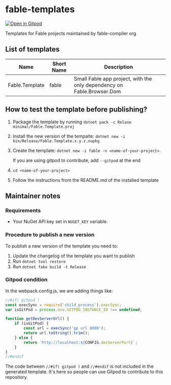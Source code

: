 # fable-templates

[![Open in Gitpod](https://gitpod.io/button/open-in-gitpod.svg)](https://gitpod.io/#https://github.com/fable-compiler/fable-templates/)

Templates for Fable projects maintained by fable-compiler org

## List of templates

| Name  | Short Name | Description  |
|---|---|---|
| Fable.Template | fable |  Small Fable app project, with the only dependency on Fable.Browser.Dom |


## How to test the template before publishing?

1. Package the template by running `dotnet pack -c Relase minimal/Fable.Template.proj`
2. Install the new version of the tempalte: `dotnet new -i bin/Release/Fable.Template.x.y.z.nupkg`
3. Create the template: `dotnet new -i fable -n <name-of-your-project>`. 
    
    If you are using gitpod to contribute, add `--gitpod` at the end
    
4. `cd <name-of-your-project>`
5. Follow the instructions from the README.md of the installed template

## Maintainer notes

### Requirements

- Your NuGet API key set in `NUGET_KEY` variable.

### Procedure to publish a new version

To publish a new version of the template you need to:

1. Update the changelog of the template you want to publish
2. Run `dotnet tool restore`
3. Run `dotnet fake build -t Release`

### Gitpod condition

In the webpack.config.js, we are adding things like:

```js
//#if( gitpod )
const execSync = require('child_process').execSync;
var isGitPod = process.env.GITPOD_INSTANCE_ID !== undefined;

function getDevServerUrl() {
    if (isGitPod) {
        const url = execSync('gp url 8080');
        return url.toString().trim();
    } else {
        return `http://localhost:${CONFIG.devServerPort}`;
    }
}
//#endif
```

The code between `//#if( gitpod )` and `//#endif` is not included in the generated template. It's here so people can use Gitpod to contribute to this repository.
